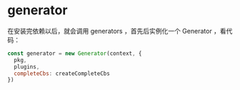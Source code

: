 # generator

在安装完依赖以后，就会调用 generators ，首先后实例化一个 Generator ，看代码：
```js
const generator = new Generator(context, {
  pkg,
  plugins,
  completeCbs: createCompleteCbs
})
```
